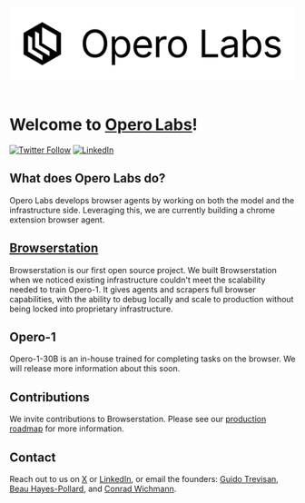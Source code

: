 <img 
  alt="Operolabs Logo" 
  src="../static/opero-logo.png" 
  style="margin: 20px auto;" />

# Welcome to [Opero Labs](https://operolabs.com)!

[![Twitter Follow](https://img.shields.io/twitter/follow/operolabs?style=social)](https://x.com/operolabs)
[![LinkedIn](https://custom-icon-badges.demolab.com/badge/LinkedIn-0A66C2?logo=linkedin-white&logoColor=fff)](https://www.linkedin.com/company/opero-labs)

## What does Opero Labs do?

Opero Labs develops browser agents by working on both the model and the infrastructure side. Leveraging this, we are currently building a chrome extension browser agent.

## [Browserstation](https://github.com/operolabs/browserstation)

Browserstation is our first open source project. We built Browserstation when we noticed existing infrastructure couldn't meet the scalability needed to train Opero-1. It gives agents and scrapers full browser capabilities, with the ability to debug locally and scale to production without being locked into proprietary infrastructure.

## Opero-1

Opero-1-30B is an in-house trained for completing tasks on the browser. We will release more information about this soon.

## Contributions

We invite contributions to Browserstation. Please see our [production roadmap](https://github.com/operolabs/browserstation) for more information.

## Contact

Reach out to us on [X](https://x.com/operolabs) or [LinkedIn](https://www.linkedin.com/company/opero-labs), or email the founders: [Guido Trevisan](mailto:guido@operolabs.com), [Beau Hayes-Pollard](mailto:beau@operolabs.com), and [Conrad Wichmann](mailto:conrad@operolabs.com).